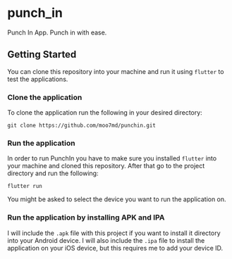 # punch_in

Punch In App. Punch in with ease.

## Getting Started

You can clone this repository into your machine and run it using `flutter` to test the applications.

### Clone the application

To clone the application run the following in your desired directory:

`git clone https://github.com/moo7md/punchin.git`

### Run the application

In order to run PunchIn you have to make sure you installed `flutter` into your machine and cloned this repository.
After that go to the project directory and run the following:

`flutter run`

You might be asked to select the device you want to run the application on.

### Run the application by installing APK and IPA

I will include the `.apk` file with this project if you want to install it directory into your Android device.
I will also include the `.ipa` file to install the application on your iOS device, but this requires me to add your
device ID.
